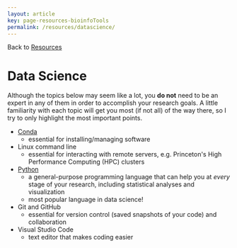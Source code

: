 ```yaml
---
layout: article
key: page-resources-bioinfoTools
permalink: /resources/datascience/
---
```


Back to [Resources](/resources/)

# Data Science

Although the topics below may seem like a lot, you **do not** need to be an expert in any of them in order to accomplish your research goals. A little familiarity with each topic will get you most (if not all) of the way there, so I try to only highlight the most important points.


- [Conda](/resources/datascience/conda)
    - essential for installing/managing software
- Linux command line
    - essential for interacting with remote servers, e.g. Princeton's High Performance Computing (HPC) clusters
- [Python](/resources/datascience/python)
    - a general-purpose programming language that can help you at *every* stage of your research, including statistical analyses and visualization
    - most popular language in data science!
- Git and GitHub
    - essential for version control (saved snapshots of your code) and collaboration
- Visual Studio Code
    - text editor that makes coding easier




